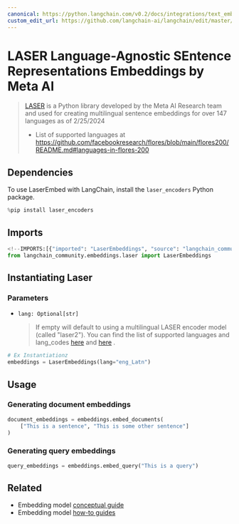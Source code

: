 ```yaml
---
canonical: https://python.langchain.com/v0.2/docs/integrations/text_embedding/laser/
custom_edit_url: https://github.com/langchain-ai/langchain/edit/master/docs/docs/integrations/text_embedding/laser.ipynb
---
```


# LASER Language-Agnostic SEntence Representations Embeddings by Meta AI

>[LASER](https://github.com/facebookresearch/LASER/) is a Python library developed by the Meta AI Research team and used for creating multilingual sentence embeddings for over 147 languages as of 2/25/2024 
>- List of supported languages at https://github.com/facebookresearch/flores/blob/main/flores200/README.md#languages-in-flores-200

## Dependencies

To use LaserEmbed with LangChain, install the `laser_encoders` Python package.


```python
%pip install laser_encoders
```

## Imports


```python
<!--IMPORTS:[{"imported": "LaserEmbeddings", "source": "langchain_community.embeddings.laser", "docs": "https://api.python.langchain.com/en/latest/embeddings/langchain_community.embeddings.laser.LaserEmbeddings.html", "title": "LASER Language-Agnostic SEntence Representations Embeddings by Meta AI"}]-->
from langchain_community.embeddings.laser import LaserEmbeddings
```

## Instantiating Laser
   
### Parameters
- `lang: Optional[str]`
    >If empty will default
    to using a multilingual LASER encoder model (called "laser2").
    You can find the list of supported languages and lang_codes [here](https://github.com/facebookresearch/flores/blob/main/flores200/README.md#languages-in-flores-200)
    and [here](https://github.com/facebookresearch/LASER/blob/main/laser_encoders/language_list.py)
.


```python
# Ex Instantiationz
embeddings = LaserEmbeddings(lang="eng_Latn")
```

## Usage

### Generating document embeddings


```python
document_embeddings = embeddings.embed_documents(
    ["This is a sentence", "This is some other sentence"]
)
```

### Generating query embeddings


```python
query_embeddings = embeddings.embed_query("This is a query")
```


## Related

- Embedding model [conceptual guide](/docs/concepts/#embedding-models)
- Embedding model [how-to guides](/docs/how_to/#embedding-models)